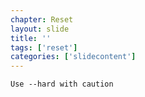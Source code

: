 ```yaml
---
chapter: Reset
layout: slide
title: ''
tags: ['reset']
categories: ['slidecontent']
---
```


<div class="sticky">
	<span><i class="icon-warning-sign"> </i></span>

	Use --hard with caution
</div>